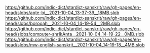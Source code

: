 https://github.com/indic-dict/stardict-sanskrit/raw/gh-pages/en-head/slobs/apte-bi__2021-10-04_13-37-39__18MB.slob  
https://github.com/indic-dict/stardict-sanskrit/raw/gh-pages/en-head/slobs/borooah__2021-10-04_14-19-54__2MB.slob  
https://github.com/indic-dict/stardict-sanskrit/raw/gh-pages/en-head/slobs/computer-shrIkAnta__2021-10-04_14-19-22__0MB.slob  
https://github.com/indic-dict/stardict-sanskrit/raw/gh-pages/en-head/slobs/mw-english-sanskrit__2021-10-04_14-19-18__4MB.slob  
